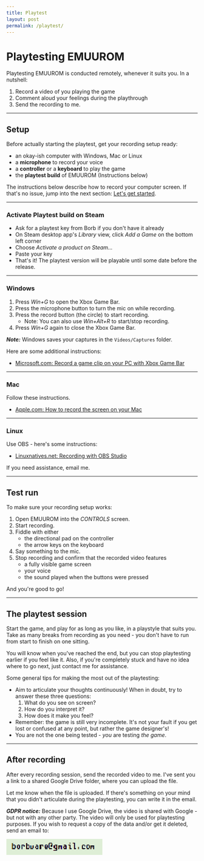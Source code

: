 ```yaml
---
title: Playtest
layout: post
permalink: /playtest/
---
```


# Playtesting EMUUROM

Playtesting EMUUROM is conducted remotely, whenever it suits you. In a nutshell:

1. Record a video of you playing the game
2. Comment aloud your feelings during the playthrough
3. Send the recording to me.

---

## Setup

Before actually starting the playtest, get your recording setup ready:

* an okay-ish computer with Windows, Mac or Linux
* a **microphone** to record your voice
* a **controller** or a **keyboard** to play the game
* the **playtest build** of EMUUROM (Instructions below)

The instructions below describe how to record your computer screen. If that's no issue, jump into the next section: [Let's get started](#lets-get-started).

---

### Activate Playtest build on Steam

* Ask for a playtest key from Borb if you don't have it already
* On Steam desktop app's *Library* view, click *Add a Game* on the bottom left corner
* Choose *Activate a product on Steam...*
* Paste your key
* That's it! The playtest version will be playable until some date before the release.

---

### Windows

1. Press *Win+G* to open the Xbox Game Bar.
2. Press the microphone button to turn the mic on while recording.
3. Press the record button (the circle) to start recording.
   * Note: You can also use *Win+Alt+R* to start/stop recording.
4. Press *Win+G* again to close the Xbox Game Bar.

***Note:*** Windows saves your captures in the `Videos/Captures` folder.

Here are some additional instructions:
* [Microsoft.com: Record a game clip on your PC with Xbox Game Bar](https://support.microsoft.com/en-us/windows/record-a-game-clip-on-your-pc-with-xbox-game-bar-2f477001-54d4-1276-9144-b0416a307f3c)

---

### Mac

Follow these instructions.

* [Apple.com: How to record the screen on your Mac](https://support.apple.com/en-us/HT208721)

---

### Linux

Use OBS - here's some instructions:
* [Linuxnatives.net: Recording with OBS Studio](https://linuxnatives.net/2020/recording-with-obs-studio)

If you need assistance, email me.

---

## Test run

To make sure your recording setup works:

1. Open EMUUROM into the *CONTROLS* screen.
2. Start recording.
3. Fiddle with either 
     * the directional pad on the controller 
     * the arrow keys on the keyboard
4. Say something to the mic.
5. Stop recording and confirm that the recorded video features
     * a fully visible game screen 
     * your voice
     * the sound played when the buttons were pressed

And you're good to go!

---

## The playtest session

Start the game, and play for as long as you like, in a playstyle that suits you. Take as many breaks from recording as you need - you don't have to run from start to finish on one sitting.

You will know when you've reached the end, but you can stop playtesting earlier if you feel like it. Also, if you're completely stuck and have no idea where to go next, just contact me for assistance.

Some general tips for making the most out of the playtesting:

* Aim to articulate your thoughts continuously! When in doubt, try to answer these three questions:
  1. What do you see on screen?
  2. How do you interpret it?
  3. How does it make you feel?
* Remember: the game is still very incomplete. It's not your fault if you get lost or confused at any point, but rather the game designer's!
* You are not the one being tested - *you* are testing *the game*.

---

## After recording

After every recording session, send the recorded video to me. I've sent you a link to a shared Google Drive folder, where you can upload the file.

Let me know when the file is uploaded. If there's something on your mind that you didn't articulate during the playtesting, you can write it in the email.

***GDPR notice:*** Because I use Google Drive, the video is shared with Google - but not with any other party. The video will only be used for playtesting purposes. If you wish to request a copy of the data and/or get it deleted, send an email to:

![](/images/email.png)
